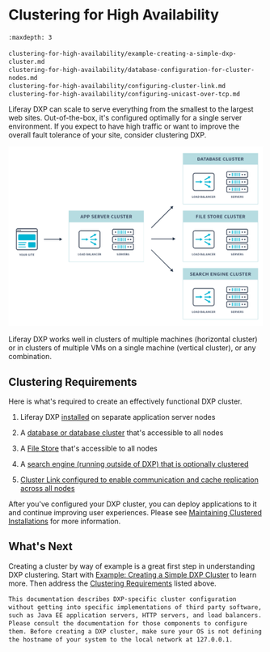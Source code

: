 # Clustering for High Availability

```{toctree}
:maxdepth: 3

clustering-for-high-availability/example-creating-a-simple-dxp-cluster.md
clustering-for-high-availability/database-configuration-for-cluster-nodes.md
clustering-for-high-availability/configuring-cluster-link.md
clustering-for-high-availability/configuring-unicast-over-tcp.md
```

Liferay DXP can scale to serve everything from the smallest to the largest web sites. Out-of-the-box, it's configured optimally for a single server environment. If you expect to have high traffic or want to improve the overall fault tolerance of your site, consider clustering DXP.

![Liferay DXP is designed to scale to as large an installation as you need.](./clustering-for-high-availability/images/01.png)

Liferay DXP works well in clusters of multiple machines (horizontal cluster) or in clusters of multiple VMs on a single machine (vertical cluster), or any combination.

## Clustering Requirements

Here is what's required to create an effectively functional DXP cluster.

1. Liferay DXP [installed](../installing-liferay.md) on separate application server nodes

1. A [database or database cluster](./clustering-for-high-availability/database-configuration-for-cluster-nodes.md) that's accessible to all nodes

1. A [File Store](../../../system-administration/file-storage.md) that's accessible to all nodes

1. A [search engine (running outside of DXP) that is optionally clustered](../../../using-search/installing-and-upgrading-a-search-engine/installing-a-search-engine.md)

1. [Cluster Link configured to enable communication and cache replication across all nodes](./clustering-for-high-availability/configuring-cluster-link.md)

After you've configured your DXP cluster, you can deploy applications to it and continue improving user experiences. Please see [Maintaining Clustered Installations](../maintaining-a-liferay-installation/maintaining-clustered-installations.md) for more information.

## What's Next

Creating a cluster by way of example is a great first step in understanding DXP clustering. Start with [Example: Creating a Simple DXP Cluster](./clustering-for-high-availability/example-creating-a-simple-dxp-cluster.md) to learn more. Then address the [Clustering Requirements](#clustering-requirements) listed above.

```{note}
This documentation describes DXP-specific cluster configuration without getting into specific implementations of third party software, such as Java EE application servers, HTTP servers, and load balancers. Please consult the documentation for those components to configure them. Before creating a DXP cluster, make sure your OS is not defining the hostname of your system to the local network at 127.0.0.1.
```
